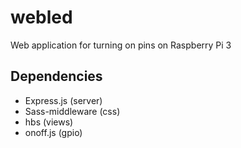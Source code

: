 # webled
Web application for turning on pins on Raspberry Pi 3


## Dependencies

- Express.js (server)
- Sass-middleware (css)
- hbs (views)
- onoff.js (gpio)
